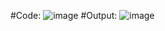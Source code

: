 #Code:
![image](https://user-images.githubusercontent.com/72332347/174496414-ad285dc2-3148-42cf-a298-90d61908cdb8.png)
#Output:
![image](https://user-images.githubusercontent.com/72332347/174496429-039d7093-e374-4a55-91ad-f2b86ea6e956.png)
